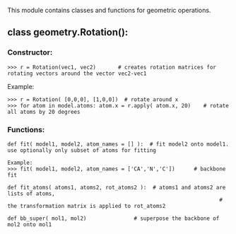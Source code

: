 This module contains classes and functions for geometric operations.

## class geometry.Rotation(): ##

### Constructor: ###

```
>>> r = Rotation(vec1, vec2)       # creates rotation matrices for rotating vectors around the vector vec2-vec1
```

Example:

```
>>> r = Rotation( [0,0,0], [1,0,0])  # rotate around x
>>> for atom in model.atoms: atom.x = r.apply( atom.x, 20)    # rotate all atoms by 20 degrees
```

### Functions: ###

```
def fit( model1, model2, atom_names = [] ):  # fit model2 onto model1. use optionally only subset of atoms for fitting
```

```
Example:
>>> fit( model1, model2, atom_names = ['CA','N','C'])      # backbone fit

def fit_atoms( atoms1, atoms2, rot_atoms2 ):  # atoms1 and atoms2 are lists of atoms,
                                                                   # the transformation matrix is applied to rot_atoms2

def bb_super( mol1, mol2)               # superpose the backbone of mol2 onto mol1
```